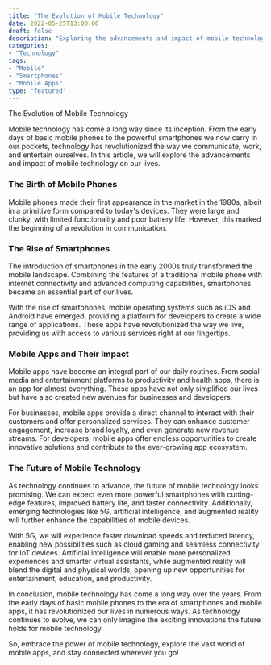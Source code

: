 ```yaml
---
title: "The Evolution of Mobile Technology"
date: 2022-05-25T13:00:00
draft: false
description: "Exploring the advancements and impact of mobile technology on our lives."
categories:
- "Technology"
tags:
- "Mobile"
- "Smartphones"
- "Mobile Apps"
type: "featured"
---
```


The Evolution of Mobile Technology

Mobile technology has come a long way since its inception. From the early days of basic mobile phones to the powerful smartphones we now carry in our pockets, technology has revolutionized the way we communicate, work, and entertain ourselves. In this article, we will explore the advancements and impact of mobile technology on our lives.

### The Birth of Mobile Phones
Mobile phones made their first appearance in the market in the 1980s, albeit in a primitive form compared to today's devices. They were large and clunky, with limited functionality and poor battery life. However, this marked the beginning of a revolution in communication.

### The Rise of Smartphones
The introduction of smartphones in the early 2000s truly transformed the mobile landscape. Combining the features of a traditional mobile phone with internet connectivity and advanced computing capabilities, smartphones became an essential part of our lives.

With the rise of smartphones, mobile operating systems such as iOS and Android have emerged, providing a platform for developers to create a wide range of applications. These apps have revolutionized the way we live, providing us with access to various services right at our fingertips.

### Mobile Apps and Their Impact
Mobile apps have become an integral part of our daily routines. From social media and entertainment platforms to productivity and health apps, there is an app for almost everything. These apps have not only simplified our lives but have also created new avenues for businesses and developers.

For businesses, mobile apps provide a direct channel to interact with their customers and offer personalized services. They can enhance customer engagement, increase brand loyalty, and even generate new revenue streams. For developers, mobile apps offer endless opportunities to create innovative solutions and contribute to the ever-growing app ecosystem.

### The Future of Mobile Technology
As technology continues to advance, the future of mobile technology looks promising. We can expect even more powerful smartphones with cutting-edge features, improved battery life, and faster connectivity. Additionally, emerging technologies like 5G, artificial intelligence, and augmented reality will further enhance the capabilities of mobile devices.

With 5G, we will experience faster download speeds and reduced latency, enabling new possibilities such as cloud gaming and seamless connectivity for IoT devices. Artificial intelligence will enable more personalized experiences and smarter virtual assistants, while augmented reality will blend the digital and physical worlds, opening up new opportunities for entertainment, education, and productivity.

In conclusion, mobile technology has come a long way over the years. From the early days of basic mobile phones to the era of smartphones and mobile apps, it has revolutionized our lives in numerous ways. As technology continues to evolve, we can only imagine the exciting innovations the future holds for mobile technology.

So, embrace the power of mobile technology, explore the vast world of mobile apps, and stay connected wherever you go!


